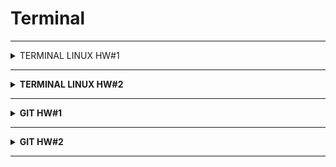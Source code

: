 # Terminal
---
<details>

  <summary>TERMINAL   LINUX   HW#1</summary>

  
  
1. Посмотреть где я - <code> <b>pwd</b> </code>
2. Создать папку - <code> <b>mkdir folder_test</b> </code>
3. Зайти в папку - <code> <b>cd folder_test</b> </code>
4. Создать 3 папки - <code> <b>mkdir folder_test1 folder_test2 folder_test3</b> </code>
5. Зайти в любоую папку - <code> <b>cd folder_test3</b> </code>
6. Создать 5 файлов (3 txt, 2 json) - <code> <b>touch file_bug1.txt file_bug2.txt file_bug3.txt file_bug4.json file_bug5.json</b> </code>
7. Создать 3 папки - <code> <b>mkdir folder_chek1 folder_chek2 folder_chek3</b> </code>
8. Вывести список содержимого папки - <code> <b>ls -la</b> </code>
9. Открыть любой файл - <code> <b>vim file_bug5.json</b> </code>
10. Написать туда что-нибудь, любой текст - Нажать <code> <b>i</b> </code>
```json
{
        "order": {
                "id": 1,
                "firstName": "Константин",
                "lastName": "Иванов",
                "address": "Ленина, 12",
                "metroStation": 4,
                "phone": "+79996663300",
                "status":2

        }
}
```
11. Сохранить и выйти - Нажать <code> <b>Esc :wq Enter</b> </code>
12. Выйти из папки на уровень выше - <code> <b>cd ..</b> </code>
---
13. Переместить любые 2 файла, которые вы создали, в любую другую папку - <code> <b> mv file_bug4.json file_bug5.json ~/folder_test/folder_test2/</b> </code>
14. Cкопировать любые 2 файла, которые вы создали, в любую другую папку - <code> <b>cp file_bug1.txt file_bug2.txt ~/folder_test/folder_test2/</b> </code>
15. Найти файл по имени - <code> <b>find file_bug5.json</b> </code>
16. Просмотреть содержимое в реальном времени (команда grep) изучите как она работает - 
<code> <b>tail -F file_bug5.json</b> </code>  
Для выхода нажать <code> <b>ctrl+c</b> </code>

17. Вывести несколько первых строк из текстового файла - <code> <b>head -n2 file_bug5.json</b> </code>
18. Вывести несколько последних строк из текстового файла - <code> <b>tail -n2 file_bug5.json</b> </code>
19. Просмотреть содержимое длинного файла (команда less) изучите как она работает. - <code> <b>less long_file.json</b> </code>
Для выхода нажать <code> <b>q</b> </code> 
20. Вывести дату и время - <code> <b>date</b> </code> или <code> <b>date +%c</b> </code>
---



:star: Задание
1. Отправить http запрос на сервер.
http://162.55.220.72:5005/terminal-hw-request  

<code> <b>curl 'http://162.55.220.72:5005/terminal-hw-request'</b> </code>

2. Написать скрипт который выполнит автоматически пункты 3, 4, 5, 6, 7, 8, 13

Файл <code> <b>file_script.sh</b> </code>

Команда <code> <b>./file_script.sh</b> </code>
```
#!/bin/bash 
cd Terminal_dz1
mkdir folder1 folder2 folder3
cd folder3
touch file1.txt file2.txt file3.txt file4.json file5.json
mkdir folder_dz1 folder_dz2 folder_dz3
ls -la 
mv file3.txt file4.json ~/folder_test/Terminal_dz1/folder1/
```

  

</details>

---

<details>

  <summary>TERMINAL   LINUX   HW#2</summary>

  
  
1. 
2.
3.
  

</details>

---

<details>

  <summary>GIT   HW#1</summary>

  
  
  <code> <b></b> </code>

### JSON

 1. Создать внешний репозиторий c названием JSON - <b>GitHub</b> <code> <b>+ New repository</b> </code>
 - [X] Public
 - [X] Add a README file

 <code> <b>Create repository</b> </code>

 2. Клонировать репозиторий JSON на локальный компьютер - <code> <b>git clone git@github.com:VictoriaK-QA/JSON.git</b> </code>
 3. Внутри локального JSON создать файл “new.json” - <code> <b>cd JSON/</b> </code>  <code> <b>touch new.json</b> </code>
 4. Добавить файл под гит - <code> <b>git add .</b> </code>
 5. Закоммитить файл - <code> <b>git commit -m "new file"</b> </code>
 6. Отправить файл на внешний GitHub репозиторий - <code> <b>git push</b> </code>
 7. Отредактировать содержание файла “new.json” - написать информацию о себе (ФИО, возраст, количество домашних животных, будущая желаемая зарплата). Всё написать в формате JSON - <code> <b>vim new.json</b> </code>

 <b>Нажать</b> <code> <b>i</b> </code>
 ```json
 {
	"name": "Виктория",
	"age": 28,
	"pet": 1,
	"salary": 300
  }
 ```
 <b>Нажать</b> <code> <b>Esc :wq Enter</b> </code>

 8. Отправить изменения на внешний репозиторий - <code> <b>git commit -am "new file"</b> </code> <code> <b>git push</b> </code>
 9. Создать файл preferences.json - <code> <b>touch preferences.json</b> </code>
 10. В файл preferences.json добавить информацию о своих предпочтениях (Любимый фильм, любимый сериал, любимая еда, любимое время года, сторона которую хотели бы посетить) в формате JSON - <code> <b>vim preferences.json</b> </code>

 <b>Нажать</b> <code> <b>i</b> </code>
 ```json
 {
	"favorite_movie": "The Godfather",
	"favorite_sitcom": "Friends",
	"favorite_food": "pasta",
	"favorite_season": "autumn",
	"country_to_travel": "Italy"
 }
  ```
 <b>Нажать</b> <code> <b>Esc :wq Enter</b> </code>
 
 11. Создать файл skills.json добавить информацию о скиллах которые будут изучены на курсе в формате JSON - <code> <b>touch skills.json</b> </code>
 <code> <b>vim skills.json</b> </code>
 <b>Нажать</b> <code> <b>i</b> </code>
 ```json
 {
	"skills":["Testing Theory", "Client server", "SQL", "Postman", "Charles Fiddler Sniffing", "Web Services", "Git Linux Terminal", "DevTools", "Mobile Testing", "Web Testing", "Load testing"]
 }
 ```

 <b>Нажать</b> <code> <b>Esc :wq Enter</b> </code>
  
 12. Отправить сразу 2 файла на внешний репозиторий - <code> <b>git add .</b> </code>
 <code> <b>git commit -m "info about skills and preferences"</b> </code> <code> <b>git push</b> </code>

 13. На веб интерфейсе создать файл bug_report.json - <b>Нажать</b> <code> <b>Add file</b> </code> + <code> <b>Create new file</b> </code> 
 <b>Имя файла bug_report.json</b>
 14. Сделать Commit changes (сохранить) изменения на веб интерфейсе - <b>Нажать</b> <code> <b>Commit new file</b> </code>

 15. На веб интерфейсе модифицировать файл bug_report.json, добавить баг репорт в формате JSON - <b>Нажать</b> <code> <b>Edit this file</b> </code>

 ```json
 {
  "ID": "BR-14",
  "Title": "What?Where?When?",
  "Severity": "Minor",
  "Priority": "Medium", 
  "Precondition": "Preparation steps",
  "Environment": "Devices",
  "STR": "Steps to restore",
  "ER": "Expected result",
  "AR": "Actual Result",
  "Attachment": "link"
 }
 ```
 16. Сделать Commit changes (сохранить) изменения на веб интерфейсе - <b>Нажать</b> <code> <b>Commit changes</b> </code>
 17. Синхронизировать внешний и локальный репозиторий JSON - <code> <b>git pull</b> </code>

---
### XML
 1. Создать внешний репозиторий c названием XML - <b>GitHub</b> <code> <b>+ New repository</b> </code>
 - [X] Public
 - [X] Add a README file

 <code> <b>Create repository</b> </code>

 2. Клонировать репозиторий XML на локальный компьютер - <code> <b>git clone git@github.com:VictoriaK-QA/XML.git</b> </code>
 3. Внутри локального XML создать файл “new.xml” - <code> <b>cd XML/</b> </code>  <code> <b>touch new.xml</b> </code>
 4. Добавить файл под гит - <code> <b>git add .</b> </code>
 5. Закоммитить файл - <code> <b>git commit -m "new file"</b> </code>
 6. Отправить файл на внешний GitHub репозиторий - <code> <b>git push</b> </code>
 7. Отредактировать содержание файла “new.xml” - написать информацию о себе (ФИО, возраст, количество домашних животных, будущая желаемая зарплата). Всё написать в формате XML - <code> <b>vim new.xml</b> </code>

 <b>Нажать</b> <code> <b>i</b> </code>
 ```xml
 <info>
  <name>Виктория</name>
  <age>28</age>
  <pet>1</pet>
  <salary>300</salary>
  </info>
 ```
 <b>Нажать</b> <code> <b>Esc :wq Enter</b> </code>

 8. Отправить изменения на внешний репозиторий - <code> <b>git commit -am "new file"</b> </code> <code> <b>git push</b> </code>
 9. Создать файл preferences.xml - <code> <b>touch preferences.xml</b> </code>
 10. В файл preferences.xml добавить информацию о своих предпочтениях (Любимый фильм, любимый сериал, любимая еда, любимое время года, сторона которую хотели бы посетить) в формате XML - <code> <b>vim preferences.xml</b> </code>

 <b>Нажать</b> <code> <b>i</b> </code>
 ```xml
 <root>
  <favorite_movie>The Godfather</favorite_movie>
  <favorite_sitcom>Friends</favorite_sitcom>
  <favorite_food>pasta</favorite_food>
  <favorite_season>autumn</favorite_season>
  <country_to_travel>Italy</country_to_travel>
  </root>
  ```
 <b>Нажать</b> <code> <b>Esc :wq Enter</b> </code>
 
 11. Создать файл skills.xml добавить информацию о скиллах которые будут изучены на курсе в формате XML - <code> <b>touch skills.xml</b> </code>
  <code> <b>vim skills.xml</b> </code>
 <b>Нажать</b> <code> <b>i</b> </code>
 ```xml
 <root>
  <skills>Testing Theory</skills>
  <skills>Client server</skills>
  <skills>SQL</skills>
  <skills>Postman</skills>
  <skills>Charles Fiddler Sniffing</skills>
  <skills>Web Services</skills>
  <skills>Git Linux Terminal</skills>
  <skills>DevTools</skills>
  <skills>Mobile Testing</skills>
  <skills>Web Testing</skills>
  <skills>Load testing</skills>
  </root> 
 ```

 <b>Нажать</b> <code> <b>Esc :wq Enter</b> </code>
 
 12. Сделать коммит в одну строку - <code> <b>git add .</b> </code>
 <code> <b>git commit -m "info about skills and preferences"</b> </code>
 
 13. Отправить сразу 2 файла на внешний репозиторий - <code> <b>git push</b> </code>
 14. На веб интерфейсе создать файл bug_report.xml - <b>Нажать</b> <code> <b>Add file</b> </code> + <code> <b>Create new file</b> </code> 
 <b>Имя файла bug_report.xml</b>

 15. Сделать Commit changes (сохранить) изменения на веб интерфейсе - <b>Нажать</b> <code> <b>Commit new file</b> </code> 
 
 16. На веб интерфейсе модифицировать файл bug_report.xml, добавить баг репорт в формате XML - <b>Нажать</b> <code> <b>Edit this file</b> </code>

 ```xml
 <root>
  <ID>BR-14</ID>
  <Title>What?Where?When?</Title>
  <Severity>Minor</Severity>
  <Priority>Medium</Priority>
  <Precondition>Preparation steps</Precondition>
  <Environment>Devices</Environment>
  <STR>Steps to restore</STR>
  <ER>Expected result</ER>
  <AR>Actual Result</AR>
  <Attachment>link</Attachment>
  </root>
 ```

 17. Сделать Commit changes (сохранить) изменения на веб интерфейсе - <b>Нажать</b> <code> <b>Commit changes</b> </code>
 18. Синхронизировать внешний и локальный репозиторий XML - <code> <b>git pull</b> </code>

---
### TXT
 1. Создать внешний репозиторий c названием TXT - <b>GitHub</b> <code> <b>+ New repository</b> </code>
 - [X] Public
 - [X] Add a README file
 <code> <b>Create repository</b> </code>
 2. Клонировать репозиторий TXT на локальный компьютер -
 <code> <b>git clone git@github.com:VictoriaK-QA/TXT.git</b> </code>
 3. Внутри локального TXT создать файл “new.txt” - <code> <b>cd TXT/</b> </code>  <code> <b>touch new.txt</b> </code>
 4. Добавить файл под гит - <code> <b>git add .</b> </code>
 5. Закоммитить файл - <code> <b>git commit -m "new file"</b> </code>
 6. Отправить файл на внешний GitHub репозиторий - <code> <b>git push</b> </code>
 7. Отредактировать содержание файла “new.txt” - написать информацию о себе (ФИО, возраст, количество домашних животных, будущая желаемая зарплата). Всё написать в формате TXT
  <code> <b>vim new.txt</b> </code>

 <b>Нажать</b> <code> <b>i</b> </code>
 ```
 name - Victoria
 age - 28
 pet - 1 
 salary - 300000
 ```
 <b>Нажать</b> <code> <b>Esc :wq Enter</b> </code>

 8. Отправить изменения на внешний репозиторий - <code> <b>git commit -am "info about me"</b> </code> <code> <b>git push</b> </code>
 9. Создать файл preferences.txt - <code> <b>touch preferences.txt</b> </code>
 10. В файл preferences.txt” добавить информацию о своих предпочтениях (Любимый фильм, любимый сериал, любимая еда, любимое время года, сторона которую хотели бы посетить) в формате TXT

 <code> <b>vim preferences.txt</b> </code>

 <b>Нажать</b> <code> <b>i</b> </code>
 ```
 favorite movie: The Godfather,
 favorite sitcom: Friends,
 favorite food: pasta,
 favorite season: autumn,
 country to travel: Italy	
  ```
 <b>Нажать</b> <code> <b>Esc :wq Enter</b> </code>
 
 11. Создать файл skills.txt добавить информацию о скиллах которые будут изучены на курсе в формате TXT - <code> <b>touch skills.txt</b> </code>
  <code> <b>vim skills.txt</b> </code>
 <b>Нажать</b> <code> <b>i</b> </code>
 ```
 SKILLS: 
 Testing Theory, 
 Client server, 
 SQL, 
 Postman, 
 Charles Fiddler Sniffing, 
 Web Services, 
 Git Linux Terminal, 
 DevTools, 
 Mobile Testing, 
 Web Testing, 
 Load testing 
 ```

 <b>Нажать</b> <code> <b>Esc :wq Enter</b> </code>
 
 12. Сделать коммит в одну строку - <code> <b>git add .</b> </code>
 <code> <b>git commit -m "info about skills and preferences"</b> </code>

 13. Отправить сразу 2 файла на внешний репозиторий - <code> <b>git push</b> </code>
 14. На веб интерфейсе создать файл bug_report.txt - <b>Нажать</b> <code> <b>Add file</b> </code> + <code> <b>Create new file</b> </code> 
 <b>Имя файла bug_report.txt</b>
  15. Сделать Commit changes (сохранить) изменения на веб интерфейсе - <b>Нажать</b> <code> <b>Commit new file</b> </code> 

 16. На веб интерфейсе модифицировать файл bug_report.txt, добавить баг репорт в формате TXT - <b>Нажать</b> <code> <b>Edit this file</b> </code>
 
```
ID: BR-14,
Title: What? Where? When?,
Severity: Minor,
Priority: Medium,
Precondition: Preparation steps,
Environment: Devices,
STR: Steps to restore,
ER: Expected result,
AR: Actual Result,
Attachment: link
```
 17. Сделать Commit changes (сохранить) изменения на веб интерфейсе - <b>Нажать</b> <code> <b>Commit changes</b> </code>
 18. Синхронизировать внешний и локальный репозиторий TXT - <code> <b>git pull</b> </code>
  

</details>

---


<details>

  <summary>GIT   HW#2</summary>

  
  
1. На локальном репозитории сделать ветки для:
- Postman - <code> <b>git branch Postman</b> </code>
- Jmeter - <code> <b>git branch Jmeter</b> </code>
- CheckLists - <code> <b>git branch CheckLists</b> </code>
- Bag Reports - <code> <b>git branch BagReports</b> </code>
- SQL - <code> <b>git branch SQL</b> </code>
- Charles - <code> <b>git branch Charles</b> </code>
- Mobile testing - <code> <b>git branch MobileTesting</b> </code>

2. Запушить все ветки на внешний репозиторий - <code> <b>git add .</b> </code>  
<code> <b>git commit -m "new seven branch"</b> </code> 
<code> <b>git checkout main</b> </code>
<code> <b>git push -u origin Postman SQL Jmeter CheckLists Charles MobileTesting BagReports</b> </code>

3. В ветке Bag Reports сделать текстовый документ со структурой баг репорта - <code> <b>git checkout BagReports</b> </code>
<code> <b>touch bug_report.txt</b> </code>
<code> <b>vim skills.txt</b> </code>
 <b>Нажать</b> <code> <b>i</b> </code>
 ```
ID: BR-14,
Title: What? Where? When?,
Severity: Minor,
Priority: Medium,
Precondition: Preparation steps,
Environment: Devices,
STR: Steps to restore,
ER: Expected result,
AR: Actual Result,
Attachment: link
 ```
<b>Нажать</b> <code> <b>Esc :wq Enter</b> </code>

4. Запушить структуру багрепорта на внешний репозиторий - <code> <b>git add .</b> </code>
<code> <b>git commit -m "bug report"</b> </code>
<code> <b>git push</b> </code>

5. Вмержить ветку Bag Reports в Main - <code> <b>git checkout main</b> </code>
<code> <b>git merge Bag_reports</b> </code>

6. Запушить main на внешний репозиторий - <code> <b>git add .</b> </code>
<code> <b>git commit -m "merge branch Bag_reports in main"</b> </code>
<code> <b>git push</b> </code>

7. В ветке CheckLists набросать структуру чек листа - <code> <b>git checkout CheckLists</b> </code>
<code> <b>touch checkl.txt</b> </code>

<code> <b>vim checkl.txt</b> </code>

<b>Нажать</b> <code> <b>i</b> </code>

 ```
Структура чек-листа:
1 - ID/Номер;
2 - Title/Заголовок. В одном пункте — одно требование, элемент или ОР;
3 - Pass/Fail/Статус; 
4 - Link/Ссылка на БР.
 ```
<b>Нажать</b> <code> <b>Esc :wq Enter</b> </code>

8. Запушить структуру на внешний репозиторий - <code> <b>git add .</b> </code>
<code> <b>git commit -m "structure"</b> </code>
<code> <b>git push</b> </code>

9. На внешнем репозитории сделать Pull Request ветки CheckLists в main - <b>После пуша check_list.txt на внешний репозиторий ветки CheckLists нажать на зеленую кнопку</b> <code> <b>Compare&pull requset</b> </code>
10. Синхронизировать Внешнюю и Локальную ветки Main - <code> <b>git checkout main</b> </code> <code> <b>git fetch</b> </code>
<code> <b>git pull</b> </code>

  

</details>

---